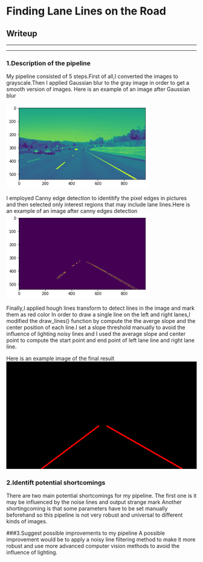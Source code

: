 # **Finding Lane Lines on the Road**

## Writeup
---
[//]: # (Image References)

[image1]: ./examples/blur_img.png "blur_img"
[image2]: ./examples/edges.png "edges"
[image3]: ./test_images_output/solidWhiteCurve.jpg "line_img"


---

### 1.Description of the pipeline
 
My pipeline consisted of 5 steps.First of all,I converted the images to grayscale.Then I applied Gaussian blur to the gray image in order to
get a smooth version of images.
Here is an example of an image after Gaussian blur

![alt text][image1]

I employed Canny edge detection to identitify the pixel edges in pictures and then selected only
interest regions that may include lane lines.Here is an example of an image after canny edges detection
![alt text][image2]

Finally,I applied hough lines transform to detect lines in the image and mark them as red color
In order to draw a single line on the left and right lanes,I modified the draw_lines() function by compute the the averge slope and 
the center position of each line.I set a slope threshold manually to avoid the influence of lighting noisy lines and I used the average
slope and center point to compute the start point and end point of left lane line and right lane line.


Here is an example image of the final result
![alt text][image3]


### 2.Identift potential shortcomings
There are two main potential shortcomings for my pipeline.
The first one is it may be influenced by the noise lines and output strange mark
Another shortingcoming is that some parameters have to be set manually beforehand so this pipeline is not
very robust and universal to different kinds of images.

###3.Suggest possible improvements to my pipeline
A possible improvement would be to apply a noisy line filtering method to make it more robust
and use more advanced computer vision methods to avoid the influence of lighting.
